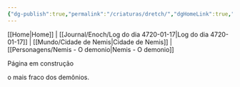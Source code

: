```yaml
---
{"dg-publish":true,"permalink":"/criaturas/dretch/","dgHomeLink":true,"dgPassFrontmatter":false}
---
```


[[Home|Home]] | [[Journal/Enoch/Log do dia 4720-01-17|Log do dia 4720-01-17]] | [[Mundo/Cidade de Nemis|Cidade de Nemis]] | [[Personagens/Nemis - O demonio|Nemis - O demonio]] 

Página em construção

o mais fraco dos demônios.